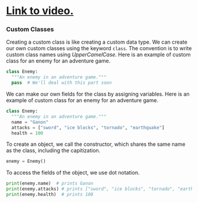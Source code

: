 # [Link to video.](https://www.youtube.com/watch?v=aq3ZpeaRR_0&list=PLVD25niNi0Bkrelmc-dxdpMzITt5YTBsc&index=11)

### Custom Classes

Creating a custom class is like creating a custom data type. We can create our own custom classes using the keyword `class`. The convention is to write custom class names using *UpperCamelCase*. Here is an example of custom class for an enemy for an adventure game. 

```python
class Enemy:
  """An enemy in an adventure game."""
  pass  # We'll deal with this part soon
```

We can make our own fields for the class by assigning variables. Here is an example of custom class for an enemy for an adventure game. 

```python
class Enemy:
  """An enemy in an adventure game."""
  name = "Ganon"
  attacks = ["sword", "ice blocks", "tornado", "earthquake"]
  health = 100
```

To create an object, we call the constructor, which shares the same name as the class, including the capitization.

```python
enemy = Enemy()
```

To access the fields of the object, we use dot notation.

```python
print(enemy.name)  # prints Ganon
print(enemy.attacks) # prints ["sword", "ice blocks", "tornado", "earthquake"]
print(enemy.health)  # prints 100
```
